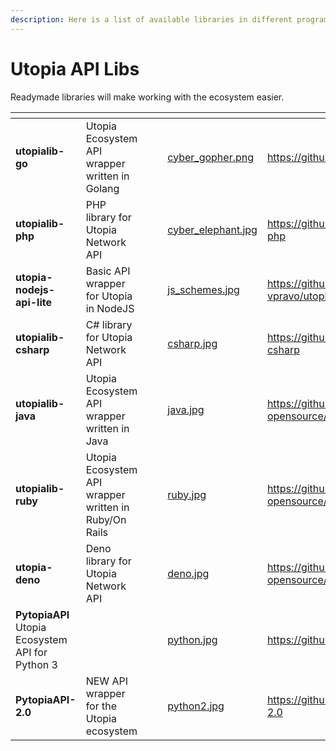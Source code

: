 ```yaml
---
description: Here is a list of available libraries in different programming languages
---
```


# Utopia API Libs

Readymade libraries will make working with the ecosystem easier.&#x20;

<table data-view="cards"><thead><tr><th></th><th></th><th></th><th></th><th data-hidden data-card-cover data-type="files"></th><th data-hidden data-card-target data-type="content-ref"></th></tr></thead><tbody><tr><td><strong>utopialib-go</strong></td><td>Utopia Ecosystem API wrapper written in Golang</td><td></td><td></td><td><a href=".gitbook/assets/cyber_gopher.png">cyber_gopher.png</a></td><td><a href="https://github.com/Sagleft/utopialib-go">https://github.com/Sagleft/utopialib-go</a></td></tr><tr><td><strong>utopialib-php</strong></td><td>PHP library for Utopia Network API</td><td></td><td></td><td><a href=".gitbook/assets/cyber_elephant.jpg">cyber_elephant.jpg</a></td><td><a href="https://github.com/Sagleft/utopialib-php">https://github.com/Sagleft/utopialib-php</a></td></tr><tr><td><strong>utopia-nodejs-api-lite</strong></td><td>Basic API wrapper for Utopia in NodeJS</td><td></td><td></td><td><a href=".gitbook/assets/js_schemes.jpg">js_schemes.jpg</a></td><td><a href="https://github.com/skobochka-vpravo/utopia-nodejs-api-lite">https://github.com/skobochka-vpravo/utopia-nodejs-api-lite</a></td></tr><tr><td><strong>utopialib-csharp</strong></td><td>C# library for Utopia Network API</td><td></td><td></td><td><a href=".gitbook/assets/csharp.jpg">csharp.jpg</a></td><td><a href="https://github.com/Sagleft/utopialib-csharp">https://github.com/Sagleft/utopialib-csharp</a></td></tr><tr><td><strong>utopialib-java</strong></td><td>Utopia Ecosystem API wrapper written in Java</td><td></td><td></td><td><a href=".gitbook/assets/java.jpg">java.jpg</a></td><td><a href="https://github.com/utopia-opensource/utopialib-java">https://github.com/utopia-opensource/utopialib-java</a></td></tr><tr><td><strong>utopialib-ruby</strong></td><td>Utopia Ecosystem API wrapper written in Ruby/On Rails</td><td></td><td></td><td><a href=".gitbook/assets/ruby.jpg">ruby.jpg</a></td><td><a href="https://github.com/utopia-opensource/utopialib-ruby">https://github.com/utopia-opensource/utopialib-ruby</a></td></tr><tr><td><strong>utopia-deno</strong></td><td>Deno library for Utopia Network API</td><td></td><td></td><td><a href=".gitbook/assets/deno.jpg">deno.jpg</a></td><td><a href="https://github.com/utopia-opensource/utopia-deno">https://github.com/utopia-opensource/utopia-deno</a></td></tr><tr><td><strong>PytopiaAPI</strong><br>Utopia Ecosystem API for Python 3</td><td></td><td></td><td></td><td><a href=".gitbook/assets/python.jpg">python.jpg</a></td><td><a href="https://github.com/Dest0re/PytopiaAPI">https://github.com/Dest0re/PytopiaAPI</a></td></tr><tr><td><strong>PytopiaAPI-2.0</strong></td><td>NEW API wrapper for the Utopia ecosystem</td><td></td><td></td><td><a href=".gitbook/assets/python2.jpg">python2.jpg</a></td><td><a href="https://github.com/Dest0re/PytopiaAPI-2.0">https://github.com/Dest0re/PytopiaAPI-2.0</a></td></tr></tbody></table>
